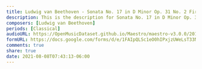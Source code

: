 ```yaml
---
title: Ludwig van Beethoven - Sonata No. 17 in D Minor Op. 31 No. 2 First Movement (3)
description: This is the description for Sonata No. 17 in D Minor Op. 31 No. 2 First Movement by Ludwig van Beethoven
composers: [Ludwig van Beethoven]
periods: [Classical]
audioURL: https://OpenMusicDataset.github.io/Maestro/maestro-v3.0.0/2011/MIDI-Unprocessed_15_R1_2011_MID--AUDIO_R1-D6_08_Track08_wav.midi
formURL: https://docs.google.com/forms/d/e/1FAIpQLSc1eO0hIPxjzUWeLsT33N8TK4gdFq8huH5YazgXgfhCpGOvhA/viewform
comments: true
share: true
date: 2021-08-08T07:43:13-06:00
---
```

